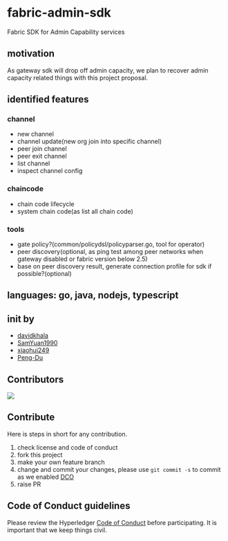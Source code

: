 # fabric-admin-sdk
Fabric SDK for Admin Capability services 

## motivation
As gateway sdk will drop off admin capacity, we plan to recover admin capacity related things with this project proposal.

## identified features

### channel
- new channel
- channel update(new org join into specific channel)
- peer join channel
- peer exit channel
- list channel 
- inspect channel config

### chaincode
- chain code lifecycle
- system chain code(as list all chain code)

### tools
- gate policy?(common/policydsl/policyparser.go, tool for operator)
- peer discovery(optional, as ping test among peer networks when gateway disabled or fabric version below 2.5)
- base on peer discovery result, generate connection profile for sdk if possible?(optional)

## languages: go, java, nodejs, typescript

## init by 
- [davidkhala](https://github.com/davidkhala)
- [SamYuan1990](https://github.com/SamYuan1990)
- [xiaohui249](https://github.com/xiaohui249)
- [Peng-Du](https://github.com/Peng-Du)

## Contributors
<a href="https://github.com/Hyperledger-TWGC/fabric-admin-sdk/graphs/contributors">
  <img src="https://contributors-img.web.app/image?repo=Hyperledger-TWGC/fabric-admin-sdk" />
</a>

## Contribute
Here is steps in short for any contribution. 
1. check license and code of conduct
1. fork this project
1. make your own feature branch
1. change and commit your changes, please use `git commit -s` to commit as we enabled [DCO](https://probot.github.io/apps/dco/)
1. raise PR

## Code of Conduct guidelines
Please review the Hyperledger [Code of
Conduct](https://wiki.hyperledger.org/community/hyperledger-project-code-of-conduct)
before participating. It is important that we keep things civil.
